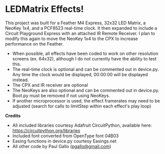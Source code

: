 # LEDMatrix Effects!

This project was built for a Feather M4 Express, 32x32 LED Matrix, a NeoKey 1x4, and a PCF8523 real-time clock.
It then expanded to include a Circuit Playground Express with an attached IR Remote Receiver.
I plan to modify this again to move the NeoKey 1x4 to the CPX to increase performance on the Feather.

- When possible, all effects have been coded to work on other resolution screens (ex. 64x32), although I do not currently have the ability to test this.
- The real-time clock is optional and can be commented out in device.py. Any time the clock would be displayed, 00:00:00 will be displayed instead.
- The CPX and IR receiver are optional
- The NeoKeys are also optional and can be commented out in device.py. Boot.py must be removed if not using NeoKeys.  
- If another microprocessor is used, the effect framerates may need to be adjusted (search for calls to limitStep within each effect's play loop)


**Credits**
- All included libraries courtesy Adafruit CircuitPython, available here: https://circuitpython.org/libraries
- Included font converted from OpenType font 04B03
- Easing functions in device.py courtesy Easings.net
- All other code by Paul Gallo (pgallo@gmail.com)